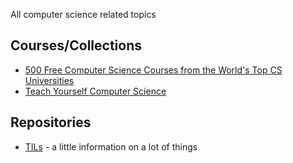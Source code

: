 All computer science related topics

## Courses/Collections

* [500 Free Computer Science Courses from the World's Top CS Universities](https://www.freecodecamp.org/news/free-courses-top-cs-universities/)
* [Teach Yourself Computer Science](https://teachyourselfcs.com/)

## Repositories

* [TILs](https://github.com/jbranchaud/til) - a little information on a lot of things
